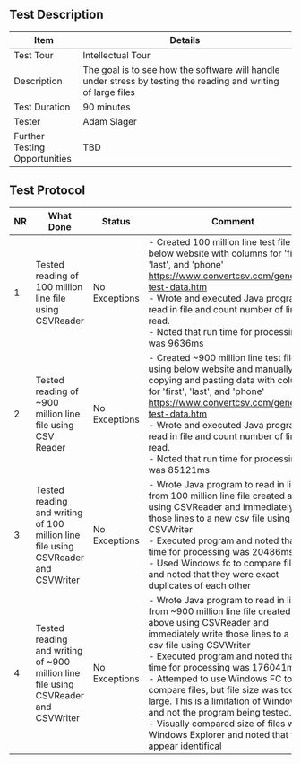 
## Test Description
|Item                              | Details                   |
|----------------------------------|----------------------------|
|Test Tour                         | Intellectual Tour         |
|Description                       | The goal is to see how the software will handle under stress by testing the reading and writing of large files|
|Test Duration                     | 90 minutes |
|Tester                            | Adam Slager |
|Further Testing <br> Opportunities| TBD|

## Test Protocol
|NR | What Done                   | Status        |    Comment     | Test Artifacts |
|---|-----------------------------|---------------|----------------|----------------|
|1  | Tested reading of 100 million line file using CSVReader |  No Exceptions | - Created 100 million line test file using below website with columns for 'first', 'last', and 'phone'  https://www.convertcsv.com/generate-test-data.htm<br>- Wrote and executed Java program to read in file and count number of lines read.<br> - Noted that run time for processing file was 9636ms|- [Test Script](/test/IntellectualTour1.java)<br>- [Test Execution](/Image/E1_Test1.png)
|2 | Tested reading of ~900 million line file using CSV Reader | No Exceptions | - Created ~900 million line test file using below website and manually copying and pasting data with columns for 'first', 'last', and 'phone'  https://www.convertcsv.com/generate-test-data.htm<br>- Wrote and executed Java program to read in file and count number of lines read.<br> - Noted that run time for processing file was 85121ms|- [Test Script](/test/IntellectualTour1.java)<br>- [Test Execution](/Image/E1_Test2.png)
|3| Tested reading and writing of 100 million line file using CSVReader and CSVWriter | No Exceptions | - Wrote Java program to read in lines from 100 million line file created above using CSVReader and immediately write those lines to a new csv file using CSVWriter<br> - Executed program and noted that run time for processing was 20486ms<br>- Used Windows fc to compare files and noted that they were exact duplicates of each other| - [Test Script](/test/IntellectualTour1.java)<br>- [Test Execution](/Image/E1_Test3a.png)<br>- [Output Verification](/Image/E1_Test3c.png)
|4| Tested reading and writing of ~900 million line file using CSVReader and CSVWriter | No Exceptions | - Wrote Java program to read in lines from ~900 million line file created above using CSVReader and immediately write those lines to a new csv file using CSVWriter<br> - Executed program and noted that run time for processing was 176041ms<br>- Attemped to use Windows FC to compare files, but file size was too large.  This is a limitation of Windows FC and not the program being tested.<br>- Visually compared size of files with Windows Explorer and noted that files appear identifical| - [Test Script](/test/IntellectualTour1.java)<br>- [Test Execution](/Image/E1_Test4a.png)<br>- [Output Verification](/Image/E1_Test4c.png)

